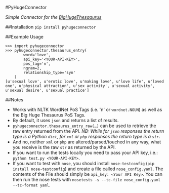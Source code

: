 #PyHugeConnector

*Simple Connector for the [BigHugeThesaaurus](https://words.bighugelabs.com)*

##Installation
`pip install pyhugeconnector`

##Example Usage
```
>>> import pyhugeconnector
>>> pyhugeconnector.thesaurus_entry(
		word='love', 
		api_key='<YOUR-API-KEY>', 
		pos_tag='n', 
		ngram=2, 
		relationship_type='syn'
	)
[u'sexual love', u'erotic love', u'making love', u'love life', u'loved one', u'physical attraction', u'sex activity', u'sexual activity', u'sexual desire', u'sexual practice']
```

##Notes
* Works with NLTK WordNet PoS Tags (i.e. 'n' or `wordnet.NOUN`) as well as the Big Huge Thesaurus PoS Tags.
* By default, it uses `json` and returns a list of results.
* `pyhugeconnector.thesaurus_entry_raw(…)` can be used to retrieve the raw entry returned from the API. *NB: While for `json` responses the return type is a Python `dict`, for `xml` or `php` responses the return type is a `str`*.
* And no, neither `xml` or `php` are altered/parsed/touched in any way, what you receive is the raw `str` as returned by the API.
* If you want to run the tests locally you need to pass your API key, i.e.: `python test.py <YOUR-API-KEY>`.
* If you want to test with `nose`, you should install `nose-testconfig` (`pip install nose-testconfig`) and create a file called `nose_config.yaml`. The contents of the File should simply be `api_key: <Your API Key>`. You can then run the nose tests with `nosetests -s --tc-file nose_config.yaml --tc-format yaml`.  
